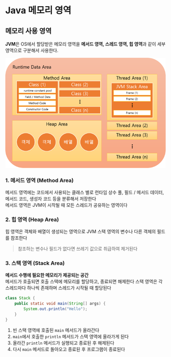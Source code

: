 # Java 메모리 영역

## 메모리 사용 영역

**JVM**은 OS에서 할당받은 메모리 영역을 **메서드 영역, 스레드 영역, 힙 영역**과 같이 세부 영역으로 구분해서 사용한다.

![java_datatype_01](./images/java_datatype_01.png)

### 1. 메서드 영역 (Method Area)

메서드 영역에는 코드에서 사용되는 클래스 별로 런타임 상수 풀, 필드 / 메서드 데이터, 메서드 코드, 생성자 코드 등을 분류해서 저장한다		
메서드 영역은 JVM이 시작될 때 모든 스레드가 공유하는 영역이다

### 2. 힙 영역 (Heap Area)

힙 영역은 객체와 배열이 생성되는 영역으로 JVM 스택 영역의 변수나 다른 객체의 필드를 참조한다   
> 참조하는 변수나 필드가 없다면 쓰레기 값으로 취급하여 제거된다

### 3. 스택 영역 (Stack Area)

**메서드 수행에 필요한 메모리가 제공되는 공간**  
메서드가 호출되면 호출 스택에 메모리를 할당하고, 종료되면 해제한다 
스택 영역은 각 스레드마다 하나씩 존재하며 스레드가 시작될 때 할당된다   

```java
class Stack {
	public static void main(String[] args) {
		System.out.println("Hello");
	}
}
```

1. 빈 스택 영역에 호출된 `main` 메서드가 올라간다
2. `main`에서 호출한 `println` 메서드가 스택 영역에 올라가게 된다
3. 올라간 `println` 메서드가 실행되고 종료된 후 해제된다
4. 다시 `main` 메서드로 돌아오고 종료된 후 프로그램이 종료된다
   
